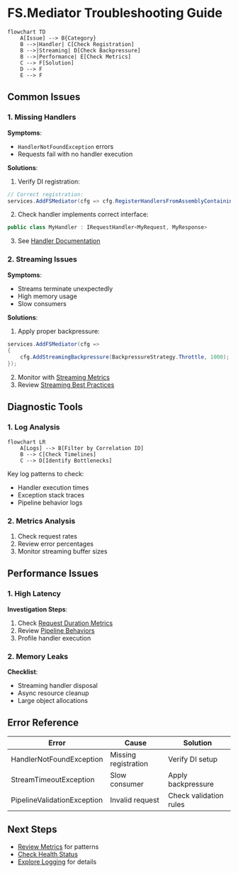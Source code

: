 # FS.Mediator Troubleshooting Guide

```mermaid
flowchart TD
    A[Issue] --> B{Category}
    B -->|Handler| C[Check Registration]
    B -->|Streaming| D[Check Backpressure]
    B -->|Performance| E[Check Metrics]
    C --> F[Solution]
    D --> F
    E --> F
```

## Common Issues

### 1. Missing Handlers
**Symptoms**:
- `HandlerNotFoundException` errors
- Requests fail with no handler execution

**Solutions**:
1. Verify DI registration:
```csharp
// Correct registration:
services.AddFSMediator(cfg => cfg.RegisterHandlersFromAssemblyContaining<Startup>());
```
2. Check handler implements correct interface:
```csharp
public class MyHandler : IRequestHandler<MyRequest, MyResponse>
```
3. See [Handler Documentation](../api-reference/core-interfaces.md#handlers)

### 2. Streaming Issues
**Symptoms**:
- Streams terminate unexpectedly
- High memory usage
- Slow consumers

**Solutions**:
1. Apply proper backpressure:
```csharp
services.AddFSMediator(cfg => 
{
    cfg.AddStreamingBackpressure(BackpressureStrategy.Throttle, 1000);
});
```
2. Monitor with [Streaming Metrics](../monitoring/metrics.md#streaming)
3. Review [Streaming Best Practices](../streaming/performance-tips.md)

## Diagnostic Tools

### 1. Log Analysis
```mermaid
flowchart LR
    A[Logs] --> B[Filter by Correlation ID]
    B --> C[Check Timelines]
    C --> D[Identify Bottlenecks]
```

Key log patterns to check:
- Handler execution times
- Exception stack traces
- Pipeline behavior logs

### 2. Metrics Analysis
1. Check request rates
2. Review error percentages
3. Monitor streaming buffer sizes

## Performance Issues

### 1. High Latency
**Investigation Steps**:
1. Check [Request Duration Metrics](../monitoring/metrics.md#core-metrics)
2. Review [Pipeline Behaviors](../configuration/behaviors.md)
3. Profile handler execution

### 2. Memory Leaks
**Checklist**:
- Streaming handler disposal
- Async resource cleanup
- Large object allocations

## Error Reference

| Error | Cause | Solution |
|-------|-------|----------|
| HandlerNotFoundException | Missing registration | Verify DI setup |
| StreamTimeoutException | Slow consumer | Apply backpressure |
| PipelineValidationException | Invalid request | Check validation rules |

## Next Steps

- [Review Metrics](../monitoring/metrics.md) for patterns
- [Check Health Status](../monitoring/health-checks.md)
- [Explore Logging](../monitoring/logging.md) for details